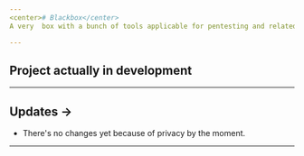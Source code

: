 ```yaml
---
<center># Blackbox</center>
A very  box with a bunch of tools applicable for pentesting and related.

---
```

## Project actually in development

---
## Updates ->

- There's no changes yet because of privacy by the moment.

---
